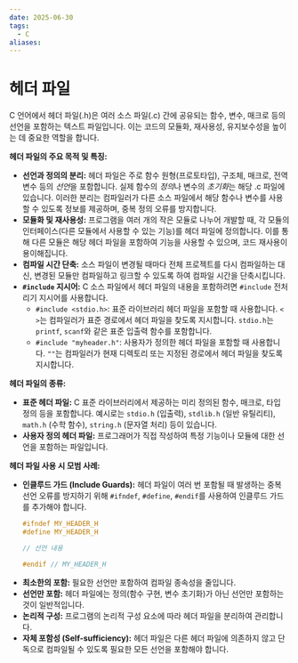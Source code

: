 ```yaml
---
date: 2025-06-30
tags:
  - C
aliases:
---
```


# 헤더 파일

C 언어에서 헤더 파일(.h)은 여러 소스 파일(.c) 간에 공유되는 함수, 변수, 매크로 등의 선언을 포함하는 텍스트 파일입니다. 이는 코드의 모듈화, 재사용성, 유지보수성을 높이는 데 중요한 역할을 합니다.

**헤더 파일의 주요 목적 및 특징:**

*   **선언과 정의의 분리:** 헤더 파일은 주로 함수 원형(프로토타입), 구조체, 매크로, 전역 변수 등의 *선언*을 포함합니다. 실제 함수의 *정의*나 변수의 *초기화*는 해당 .c 파일에 있습니다. 이러한 분리는 컴파일러가 다른 소스 파일에서 해당 함수나 변수를 사용할 수 있도록 정보를 제공하며, 중복 정의 오류를 방지합니다.
*   **모듈화 및 재사용성:** 프로그램을 여러 개의 작은 모듈로 나누어 개발할 때, 각 모듈의 인터페이스(다른 모듈에서 사용할 수 있는 기능)를 헤더 파일에 정의합니다. 이를 통해 다른 모듈은 해당 헤더 파일을 포함하여 기능을 사용할 수 있으며, 코드 재사용이 용이해집니다.
*   **컴파일 시간 단축:** 소스 파일이 변경될 때마다 전체 프로젝트를 다시 컴파일하는 대신, 변경된 모듈만 컴파일하고 링크할 수 있도록 하여 컴파일 시간을 단축시킵니다.
*   **`#include` 지시어:** C 소스 파일에서 헤더 파일의 내용을 포함하려면 `#include` 전처리기 지시어를 사용합니다.
    *   `#include <stdio.h>`: 표준 라이브러리 헤더 파일을 포함할 때 사용합니다. `< >`는 컴파일러가 표준 경로에서 헤더 파일을 찾도록 지시합니다. `stdio.h`는 `printf`, `scanf`와 같은 표준 입출력 함수를 포함합니다.
    *   `#include "myheader.h"`: 사용자가 정의한 헤더 파일을 포함할 때 사용합니다. `""`는 컴파일러가 현재 디렉토리 또는 지정된 경로에서 헤더 파일을 찾도록 지시합니다.

**헤더 파일의 종류:**

*   **표준 헤더 파일:** C 표준 라이브러리에서 제공하는 미리 정의된 함수, 매크로, 타입 정의 등을 포함합니다. 예시로는 `stdio.h` (입출력), `stdlib.h` (일반 유틸리티), `math.h` (수학 함수), `string.h` (문자열 처리) 등이 있습니다.
*   **사용자 정의 헤더 파일:** 프로그래머가 직접 작성하여 특정 기능이나 모듈에 대한 선언을 포함하는 파일입니다.

**헤더 파일 사용 시 모범 사례:**

*   **인클루드 가드 (Include Guards):** 헤더 파일이 여러 번 포함될 때 발생하는 중복 선언 오류를 방지하기 위해 `#ifndef`, `#define`, `#endif`를 사용하여 인클루드 가드를 추가해야 합니다.
    ```c
    #ifndef MY_HEADER_H
    #define MY_HEADER_H

    // 선언 내용

    #endif // MY_HEADER_H
    ```
*   **최소한의 포함:** 필요한 선언만 포함하여 컴파일 종속성을 줄입니다.
*   **선언만 포함:** 헤더 파일에는 정의(함수 구현, 변수 초기화)가 아닌 선언만 포함하는 것이 일반적입니다.
*   **논리적 구성:** 프로그램의 논리적 구성 요소에 따라 헤더 파일을 분리하여 관리합니다.
*   **자체 포함성 (Self-sufficiency):** 헤더 파일은 다른 헤더 파일에 의존하지 않고 단독으로 컴파일될 수 있도록 필요한 모든 선언을 포함해야 합니다.